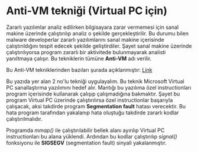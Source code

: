 # Anti-VM tekniği (Virtual PC için)
Zararlı yazılımlar analiz edilirken bilgisayara zarar vermemesi için sanal makine üzerinde çalıştırılıp analiz o şekilde gerçekleştirilir. Bu durumu bilen malware developerlar zararlı yazılımlarını sanal makine içerisinde çalıştırıldığını tespit edecek şekilde geliştirdiler. Şayet sanal makine üzerinde çalıştırılıyorsa program zararlı bir aktivitede bulunmayarak analisti yanıltmaya çalışır. Bu tekniklerin tümüne **Anti-VM** adı verilir.

Bu Anti-VM tekniklerinden bazıları şurada açıklanmıştır: [Link](https://blog.malwarebytes.com/threat-analysis/2014/09/five-anti-debugging-tricks-that-sometimes-fool-analysts/)

Bu yazıda yer alan 2 no'lu tekniği uygulayalım. Bu teknik Microsoft Virtual PC sanallaştırma yazılımını hedef alır. Mantığı bu yazılıma özel instructionları program içerisinde kullanarak çalışıp çalışmadığına bakmaktır. Şayet bu program Virtual PC üzerinde çalıştırılırsa özel instructionlar başarıyla çalışacak, aksi takdirde program **Segmentation fault** hatası verecektir. Bu hata program tarafından yakalanıp hata oluştuğu takdirde zararlı kodlar çalıştırılmalıdır.

Programda *mmap()* ile çalıştırılabilir bellek alanı ayırılıp Virtual PC instructionları bu alana yüklendi. Ardından bu kodlar çalıştırılıp *signal()* fonksiyonu ile **SIGSEGV** (segmentation fault) sinyali yakalanmıştır.
